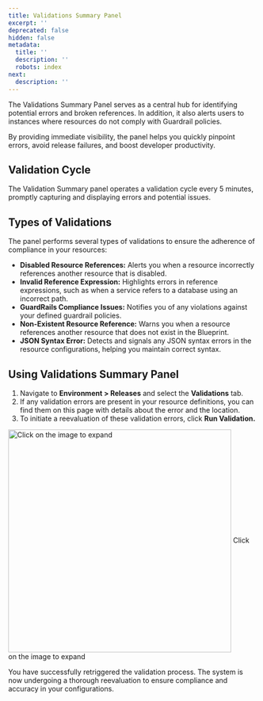 ```yaml
---
title: Validations Summary Panel
excerpt: ''
deprecated: false
hidden: false
metadata:
  title: ''
  description: ''
  robots: index
next:
  description: ''
---
```

The Validations Summary Panel serves as a central hub for identifying potential errors and broken references. In addition, it also alerts users to instances where resources do not comply with Guardrail policies.

By providing immediate visibility, the panel helps you quickly pinpoint errors, avoid release failures, and boost developer productivity.

## Validation Cycle

The Validation Summary panel operates a validation cycle every 5 minutes, promptly capturing and displaying errors and potential issues.

## Types of Validations

The panel performs several types of validations to ensure the adherence of compliance in your resources:

* **Disabled Resource References:** Alerts you when a resource incorrectly references another resource that is disabled.
* **Invalid Reference Expression:** Highlights errors in reference expressions, such as when a service refers to a database using an incorrect path.
* **GuardRails Compliance Issues:** Notifies you of any violations against your defined guardrail policies.
* **Non-Existent Resource Reference:** Warns you when a resource references another resource that does not exist in the Blueprint.
* **JSON Syntax Error:** Detects and signals any JSON syntax errors in the resource configurations, helping you maintain correct syntax.

## Using Validations Summary Panel

1. Navigate to **Environment > Releases** and select the **Validations** tab.
2. If any validation errors are present in your resource definitions, you can find them on this page with details about the error and the location.
3. To initiate a reevaluation of these validation errors, click **Run Validation.**

<Image alt="Click on the image to expand" align="center" width="450px" border={true} src="https://files.readme.io/7ddd8ab-image.png">
  Click on the image to expand
</Image>

You have successfully retriggered the validation process. The system is now undergoing a thorough reevaluation to ensure compliance and accuracy in your configurations.
